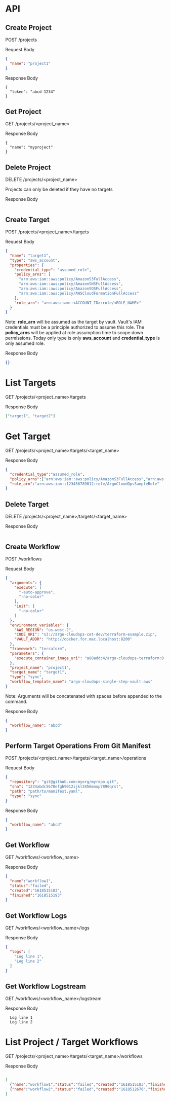 # API

## Create Project

POST /projects

Request Body

```json
{
  "name": "project1"
}
```

Response Body

```
{
  "token": "abcd-1234"
}
```

## Get Project

GET /projects/<project_name>

Response Body

```
{
  "name": "myproject"
}
```

## Delete Project

DELETE /projects/<project_name>

Projects can only be deleted if they have no targets

Response Body

```
```

## Create Target

POST /projects/<project_name>/targets

Request Body

```json
{
  "name": "target1",
  "type": "aws_account",
  "properties": {
    "credential_type": "assumed_role",
    "policy_arns": [
      "arn:aws:iam::aws:policy/AmazonS3FullAccess",
      "arn:aws:iam::aws:policy/AmazonSNSFullAccess",
      "arn:aws:iam::aws:policy/AmazonSQSFullAccess",
      "arn:aws:iam::aws:policy/AWSCloudFormationFullAccess"
    ],
    "role_arn": "arn:aws:iam::<ACCOUNT_ID>:role/<ROLE_NAME>"
  }
}
```

Note: **role_arn** will be assumed as the target by vault. Vault's IAM
credentials must be a principle authorized to assume this role. The **policy_arns**
will be applied at role assumption time to scope down permissions.  Today
only type is only **aws_account** and **credential_type** is only assumed role.

Response Body

```json
{}
```

# List Targets

GET /projects/<project_name>/targets

Response Body

```json
["target1", "target2"]
```

# Get Target

GET /projects/<project_name>/targets/<target_name>

Response Body

```json
{
  "credential_type":"assumed_role",
  "policy_arns":["arn:aws:iam::aws:policy/AmazonS3FullAccess","arn:aws:iam::aws:policy/AmazonSNSFullAccess","arn:aws:iam::aws:policy/AmazonSQSFullAccess","arn:aws:iam::aws:policy/AWSCloudFormationFullAccess"],
  "role_arn":"arn:aws:iam::123456789012:role/ArgoCloudOpsSampleRole"
}
```

## Delete Target

DELETE /projects/<project_name>/targets/<target_name>

Response Body

```
```


## Create Workflow

POST /workflows

Request Body

```json
{
  "arguments": {
    "execute": [
      "-auto-approve",
      "-no-color"
    ],
    "init": [
      "-no-color"
    ]
  },
  "environment_variables": {
    "AWS_REGION": "us-west-2",
    "CODE_URI": "s3://argo-cloudops-cet-dev/terraform-example.zip",
    "VAULT_ADDR": "http://docker.for.mac.localhost:8200"
  },
  "framework": "terraform",
  "parameters": {
    "execute_container_image_uri": "a80addc4/argo-cloudops-terraform:0.14.5"
  },
  "project_name": "project1",
  "target_name": "target1",
  "type": "sync",
  "workflow_template_name": "argo-cloudops-single-step-vault-aws"
}
```

Note: Arguments will be concatenated with spaces before appended to the command.

Response Body

```json
{
  "workflow_name": "abcd"
}
```

## Perform Target Operations From Git Manifest

POST /projects/<project_name>/targets/<target_name>/operations

Request Body

```json
{
  "repository": "git@github.com:myorg/myrepo.git",
  "sha": "1234abdc5678efgh9012ijkl3456mnop7890qrst",
  "path": "path/to/manifest.yaml",
  "type": "sync"
}
```

Response Body

```json
{
  "workflow_name": "abcd"
}
```

## Get Workflow

GET /workflows/<workflow_name>

Response Body

```json
{
  "name":"workflow1",
  "status":"failed",
  "created":"1618515183",
  "finished":"1618515193"
}
```

## Get Workflow Logs

GET /workflows/<workflow_name>/logs

Response Body

```json
{
  "logs": [
    "Log line 1",
    "Log line 2"
  ]
}
```

## Get Workflow Logstream

GET /workflows/<workflow_name>/logstream

Response Body

```text
  Log line 1
  Log line 2
```

# List Project / Target Workflows

GET /projects/<project_name>/targets/<target_name>/workflows

Response Body

```json

[
  {"name":"workflow1","status":"failed","created":"1618515183","finished":"1618515193"},
  {"name":"workflow2","status":"failed","created":"1618512676","finished":"1618512686"}
]
```
